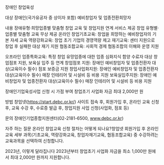 장애인 창업육성

대상
장애인(국가유공자 중 상이자 포함) 예비창업자 및 업종전환희망자

내용
장애유형·희망업종별 맞춤형 창업 교육 및 창업지원 연계 서비스 제공
창업 유형별·업종별 맞춤형 교육 무상 제공
온라인
창업기초교육: 창업을 희망하는 예비창업자의 기본 자세 교육
역량강화교육: 창업 초기 기업의 경영역량 제고
재기교육: 센터 지원으로 창업 후 실패한 대상 재기 지원
협동조합교육: 사회적 경제 협동조합의 이해와 운영 지원

오프라인
업종특화교육: 특정 창업 유망업종에 대한 업종 심화지식 함양
수료자 대상 창업점포 지원, 보육실 입주 등 연계
창업점포 지원: 장애인 예비창업자 및 업종전환자 대상(교육이수 필수) 점포 보증금 지원
창업사업화지원: 장애인 예비창업자 및 업종전환자 대상(교육이수 필수) 매장 인테리어 및 시설비 등 비용 지원
보육실입주지원: 장애인 예비창업자 및 업종전환자 대상(교육이수 필수) 매장 인테리어 및 시설비 등 비용 지원

장애인기업육성사업 신청 시 가점 부여
창업초기 사업화 자금 최대 2,000만 원

방법
창업넷(https://start.debc.or.kr/) 사이트 접속 후, 회원가입 후, 온라인 교육 신청 후, 교육 수강 후, 수료증 발급 후, 창업지원 사업 신청(사업화, 점포 등)

문의
장애인기업종합지원센터(02-2181-6500, www.debc.or.kr)

자주 하는 질문
온라인 창업교육 신청 절차는 어떻게 되나요?창업넷 회원가입 후 온라인 교육 세부 과목(기초교육, 역량강화교육, 창업자재기교육, 협동조합교육) 중 수강하려는 교육과목을 선택하여 신청합니다.

2023년, 이렇게 달라집니다 2023년부터 창업초기 사업화 자금을 최소 1,000만 원에서 최대 2,000만 원까지 지원합니다.
